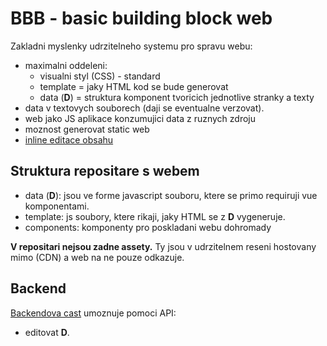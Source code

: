 # BBB - basic building block web

Zakladni myslenky udrzitelneho systemu pro spravu webu:
- maximalni oddeleni:
  - visualni styl (CSS) - standard
  - template = jaky HTML kod se bude generovat
  - data (__D__) = struktura komponent tvoricich jednotlive stranky a texty
- data v textovych souborech (daji se eventualne verzovat).
- web jako JS aplikace konzumujici data z ruznych zdroju
- moznost generovat static web
- [inline editace obsahu](https://tina.io/docs/ui/inline-editing/)

## Struktura repositare s webem

- data (__D__): jsou ve forme javascript souboru, ktere se primo requiruji vue komponentami.
- template: js soubory, ktere rikaji, jaky HTML se z __D__ vygeneruje.
- components: komponenty pro poskladani webu dohromady

__V repositari nejsou zadne assety.__
Ty jsou v udrzitelnem reseni hostovany mimo (CDN) a web na ne pouze odkazuje.

## Backend

[Backendova cast](https://github.com/vencax/BBB-cms-api) umoznuje pomoci API:
- editovat __D__.